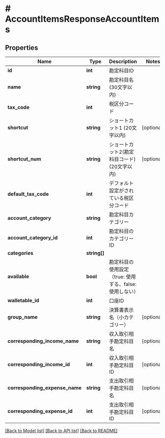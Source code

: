 # # AccountItemsResponseAccountItems

## Properties

Name | Type | Description | Notes
------------ | ------------- | ------------- | -------------
**id** | **int** | 勘定科目ID |
**name** | **string** | 勘定科目名 (30文字以内) |
**tax_code** | **int** | 税区分コード |
**shortcut** | **string** | ショートカット1 (20文字以内) | [optional]
**shortcut_num** | **string** | ショートカット2(勘定科目コード) (20文字以内) | [optional]
**default_tax_code** | **int** | デフォルト設定がされている税区分コード |
**account_category** | **string** | 勘定科目カテゴリー |
**account_category_id** | **int** | 勘定科目のカテゴリーID |
**categories** | **string[]** |  |
**available** | **bool** | 勘定科目の使用設定（true: 使用する、false: 使用しない） |
**walletable_id** | **int** | 口座ID |
**group_name** | **string** | 決算書表示名（小カテゴリー） | [optional]
**corresponding_income_name** | **string** | 収入取引相手勘定科目名 | [optional]
**corresponding_income_id** | **int** | 収入取引相手勘定科目ID | [optional]
**corresponding_expense_name** | **string** | 支出取引相手勘定科目名 | [optional]
**corresponding_expense_id** | **int** | 支出取引相手勘定科目ID | [optional]

[[Back to Model list]](../../README.md#models) [[Back to API list]](../../README.md#endpoints) [[Back to README]](../../README.md)

